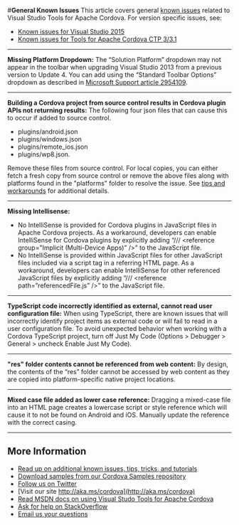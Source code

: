 #**General Known Issues**
This article covers general [known issues](../Readme.md#knownissues) related to Visual Studio Tools for Apache Cordova. For version specific issues, see:

- [Known issues for Visual Studio 2015](known-issues-vs2015.md)
- [Known issues for Tools for Apache Cordova CTP 3/3.1](known-issues-vs2013.md)

----------
**Missing Platform Dropdown:** The “Solution Platform” dropdown may not appear in the toolbar when upgrading Visual Studio 2013 from a previous version to Update 4. You can add using the “Standard Toolbar Options” dropdown as described in [Microsoft Support article 2954109](http://support.microsoft.com/kb/2954109).

----------
**Building a Cordova project from source control results in Cordova plugin APIs not returning results:** The following four json files that can cause this to occur if added to source control.

- plugins/android.json
- plugins/windows.json
- plugins/remote_ios.json
- plugins/wp8.json.

Remove these files from source control. For local copies, you can either fetch a fresh copy from source control or remove the above files along with platforms found in the "platforms" folder to resolve the issue. See [tips and workarounds](../tips-and-workarounds/general/README.md#l#missingexclude) for additional details.

----------
**Missing Intellisense:**
- No IntelliSense is provided for Cordova plugins in JavaScript files in Apache Cordova projects. As a workaround, developers can enable IntelliSense for Cordova plugins by explicitly adding “/// &lt;reference group="Implicit (Multi-Device Apps)” /&gt;” to the JavaScript file.
- No IntelliSense is provided within JavaScript files for other JavaScript files included via a script tag in a referring HTML page. As a workaround, developers can enable IntelliSense for other referenced JavaScript files by explicitly adding “/// &lt;reference path=”referencedFile.js” /&gt;” to the JavaScript file.

----------
**TypeScript code incorrectly identified as external, cannot read user configuration file:** When using TypeScript, there are known issues that will incorrectly identify project items as external code or will fail to read in a user configuration file. To avoid unexpected behavior when working with a Cordova TypeScript project, turn off Just My Code (Options > Debugger > General > uncheck Enable Just My Code).

----------
**"res" folder contents cannot be referenced from web content:** By design, the contents of the “res” folder cannot be accessed by web content as they are copied into platform-specific native project locations.

----------
**Mixed case file added as lower case reference:** Dragging a mixed-case file into an HTML page creates a lowercase script or style reference which will cause it to not be found on Android and iOS. Manually update the reference with the correct casing.

----------
## More Information
* [Read up on additional known issues, tips, tricks, and tutorials](../Readme.md)
* [Download samples from our Cordova Samples repository](http://github.com/Microsoft/cordova-samples)
* [Follow us on Twitter](https://twitter.com/VSCordovaTools)
* [Visit our site http://aka.ms/cordova](http://aka.ms/cordova)
* [Read MSDN docs on using Visual Studo Tools for Apache Cordova](http://go.microsoft.com/fwlink/?LinkID=533794)
* [Ask for help on StackOverflow](http://stackoverflow.com/questions/tagged/visual-studio-cordova)
* [Email us your questions](mailto://multidevicehybridapp@microsoft.com)

